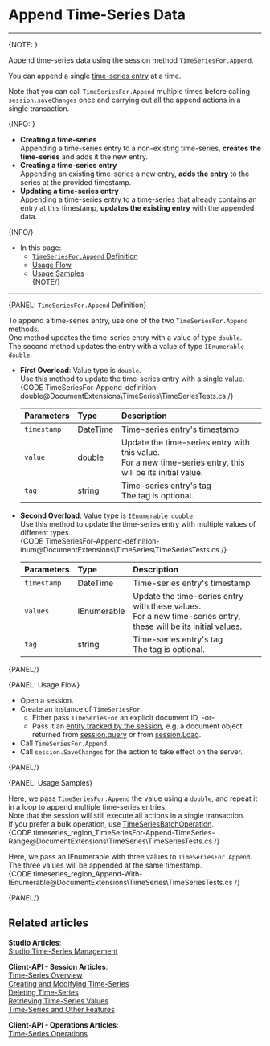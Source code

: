 ﻿# Append Time-Series Data

---

{NOTE: }

Append time-series data using the session method `TimeSeriesFor.Append`.  

You can append a single [time-series entry](../../../../document-extensions/timeseries/design#time-series-entries) at a time.  

Note that you can call `TimeSeriesFor.Append` multiple times before
calling `session.saveChanges` once and carrying out all the append 
actions in a single transaction.  

{INFO: }

* **Creating a time-series**  
  Appending a time-series entry to a non-existing time-series, 
  **creates the time-series** and adds it the new entry.  
* **Creating a time-series entry**  
  Appending an existing time-series a new entry, **adds the entry** 
  to the series at the provided timestamp.  
* **Updating a time-series entry**  
  Appending a time-series entry to a time-series that already contains 
  an entry at this timestamp, **updates the existing entry** with the 
  appended data. 

{INFO/}

* In this page:  
   * [`TimeSeriesFor.Append` Definition](../../../../document-extensions/timeseries/client-api/session-methods/append-ts-data#timeseriesfor.append-definition)  
   * [Usage Flow](../../../../document-extensions/timeseries/client-api/session-methods/append-ts-data#usage-flow)  
   * [Usage Samples](../../../../document-extensions/timeseries/client-api/session-methods/append-ts-data#usage-samples)  
{NOTE/}

---

{PANEL: `TimeSeriesFor.Append` Definition}

To append a time-series entry, use one of the two `TimeSeriesFor.Append` methods.  
One method updates the time-series entry with a value of type `double`.  
The second method updates the entry with a value of type `IEnumerable double`.  

* **First Overload**: Value type is `double`.  
  Use this method to update the time-series entry with a single value.  
     {CODE TimeSeriesFor-Append-definition-double@DocumentExtensions\TimeSeries\TimeSeriesTests.cs /}

     | Parameters | Type | Description |
     |:-------------|:-------------|:-------------|
     | `timestamp` | DateTime | Time-series entry's timestamp |
     | `value` | double | Update the time-series entry with this value. <br> For a new time-series entry, this will be its initial value. |
     | `tag` | string | Time-series entry's tag <br> The tag is optional. |

* **Second Overload**: Value type is `IEnumerable double`.  
  Use this method to update the time-series entry with multiple values 
  of different types.  
     {CODE TimeSeriesFor-Append-definition-inum@DocumentExtensions\TimeSeries\TimeSeriesTests.cs /}

     | Parameters | Type | Description |
     |:-------------|:-------------|:-------------|
     | `timestamp` | DateTime | Time-series entry's timestamp |
     | `values` | IEnumerable<double> | Update the time-series entry with these values. <br> For a new time-series entry, these will be its initial values. |
     | `tag` | string | Time-series entry's tag <br> The tag is optional. |

{PANEL/}

{PANEL: Usage Flow}

* Open a session.  
* Create an instance of `TimeSeriesFor`.  
    * Either pass `TimeSeriesFor` an explicit document ID, -or-  
    * Pass it an [entity tracked by the session](../../../client-api/session/loading-entities), e.g. a document object returned from [session.query](../../../client-api/session/querying/how-to-query) or from [session.Load](../../../client-api/session/loading-entities#load).  
* Call `TimeSeriesFor.Append`.  
* Call `session.SaveChanges` for the action to take effect on the server.  

{PANEL/}

{PANEL: Usage Samples}

Here, we pass `TimeSeriesFor.Append` the value using a `double`, 
and repeat it in a loop to append multiple time-series entries.  
Note that the session will still execute all actions in a single transaction.  
If you prefer a bulk operation, use 
[TimeSeriesBatchOperation](../../../document-extensions/timeseries/client-api/api-overview#managing-time-series-using-store-operations).  
{CODE timeseries_region_TimeSeriesFor-Append-TimeSeries-Range@DocumentExtensions\TimeSeries\TimeSeriesTests.cs /}  

Here, we pass an IEnumerable with three values to `TimeSeriesFor.Append`.  
The three values will be appended at the same timestamp.  
{CODE timeseries_region_Append-With-IEnumerable@DocumentExtensions\TimeSeries\TimeSeriesTests.cs /}

{PANEL/}

## Related articles
**Studio Articles**:  
[Studio Time-Series Management]()  

**Client-API - Session Articles**:  
[Time-Series Overview]()  
[Creating and Modifying Time-Series]()  
[Deleting Time-Series]()  
[Retrieving Time-Series Values]()  
[Time-Series and Other Features]()  

**Client-API - Operations Articles**:  
[Time-Series Operations]()  
